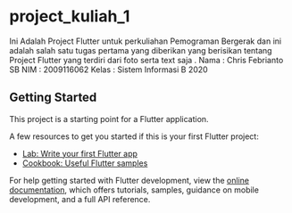 # project_kuliah_1

Ini Adalah Project Flutter untuk perkuliahan Pemograman Bergerak dan ini adalah salah satu tugas pertama yang diberikan yang berisikan tentang Project Flutter yang terdiri dari foto serta text saja .
Nama : Chris Febrianto SB
NIM : 2009116062
Kelas : Sistem Informasi B 2020

## Getting Started

This project is a starting point for a Flutter application.

A few resources to get you started if this is your first Flutter project:

- [Lab: Write your first Flutter app](https://docs.flutter.dev/get-started/codelab)
- [Cookbook: Useful Flutter samples](https://docs.flutter.dev/cookbook)

For help getting started with Flutter development, view the
[online documentation](https://docs.flutter.dev/), which offers tutorials,
samples, guidance on mobile development, and a full API reference.
